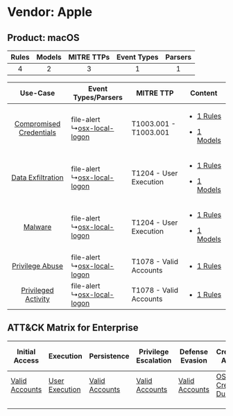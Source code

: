 Vendor: Apple
=============
Product: macOS
--------------
| Rules | Models | MITRE TTPs | Event Types | Parsers |
|:-----:|:------:|:----------:|:-----------:|:-------:|
|   4   |   2    |     3      |      1      |    1    |

|    Use-Case    | Event Types/Parsers    | MITRE TTP    | Content    |
|:----:| ---- | ---- | ---- |
| [Compromised Credentials](../../../UseCases/uc_compromised_credentials.md) |  file-alert<br> ↳[osx-local-logon](Ps/pC_osxlocallogon.md)<br> | T1003.001 - T1003.001<br>  | [<ul><li>1 Rules</li></ul><ul><li>1 Models</li></ul>](RM/r_m_apple_macos_Compromised_Credentials.md) |
|       [Data Exfiltration](../../../UseCases/uc_data_exfiltration.md)       |  file-alert<br> ↳[osx-local-logon](Ps/pC_osxlocallogon.md)<br> | T1204 - User Execution<br> | [<ul><li>1 Rules</li></ul><ul><li>1 Models</li></ul>](RM/r_m_apple_macos_Data_Exfiltration.md)       |
|    [Malware](../../../UseCases/uc_malware.md)    |  file-alert<br> ↳[osx-local-logon](Ps/pC_osxlocallogon.md)<br> | T1204 - User Execution<br> | [<ul><li>1 Rules</li></ul><ul><li>1 Models</li></ul>](RM/r_m_apple_macos_Malware.md)    |
|         [Privilege Abuse](../../../UseCases/uc_privilege_abuse.md)         |  file-alert<br> ↳[osx-local-logon](Ps/pC_osxlocallogon.md)<br> | T1078 - Valid Accounts<br> | [<ul><li>1 Rules</li></ul>](RM/r_m_apple_macos_Privilege_Abuse.md)    |
|     [Privileged Activity](../../../UseCases/uc_privileged_activity.md)     |  file-alert<br> ↳[osx-local-logon](Ps/pC_osxlocallogon.md)<br> | T1078 - Valid Accounts<br> | [<ul><li>1 Rules</li></ul>](RM/r_m_apple_macos_Privileged_Activity.md)    |

ATT&CK Matrix for Enterprise
----------------------------
| Initial Access                                                      | Execution                                                           | Persistence                                                         | Privilege Escalation                                                | Defense Evasion                                                     | Credential Access                                                          | Discovery | Lateral Movement | Collection | Command and Control | Exfiltration | Impact |
| ------------------------------------------------------------------- | ------------------------------------------------------------------- | ------------------------------------------------------------------- | ------------------------------------------------------------------- | ------------------------------------------------------------------- | -------------------------------------------------------------------------- | --------- | ---------------- | ---------- | ------------------- | ------------ | ------ |
| [Valid Accounts](https://attack.mitre.org/techniques/T1078)<br><br> | [User Execution](https://attack.mitre.org/techniques/T1204)<br><br> | [Valid Accounts](https://attack.mitre.org/techniques/T1078)<br><br> | [Valid Accounts](https://attack.mitre.org/techniques/T1078)<br><br> | [Valid Accounts](https://attack.mitre.org/techniques/T1078)<br><br> | [OS Credential Dumping](https://attack.mitre.org/techniques/T1003)<br><br> |           |                  |            |                     |              |        |